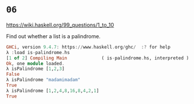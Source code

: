 # `06`

https://wiki.haskell.org/99_questions/1_to_10

Find out whether a list is a palindrome.

```haskell
GHCi, version 9.4.7: https://www.haskell.org/ghc/  :? for help
λ :load is-palindrome.hs 
[1 of 2] Compiling Main             ( is-palindrome.hs, interpreted )
Ok, one module loaded.
λ isPalindrome [1,2,3]
False
λ isPalindrome "madamimadam"
True
λ isPalindrome [1,2,4,8,16,8,4,2,1]
True

```